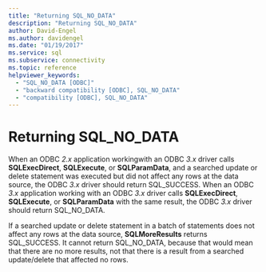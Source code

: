 ```yaml
---
title: "Returning SQL_NO_DATA"
description: "Returning SQL_NO_DATA"
author: David-Engel
ms.author: davidengel
ms.date: "01/19/2017"
ms.service: sql
ms.subservice: connectivity
ms.topic: reference
helpviewer_keywords:
  - "SQL_NO_DATA [ODBC]"
  - "backward compatibility [ODBC], SQL_NO_DATA"
  - "compatibility [ODBC], SQL_NO_DATA"
---
```

# Returning SQL_NO_DATA
When an ODBC *2.x* application workingwith an ODBC *3.x* driver calls **SQLExecDirect**, **SQLExecute**, or **SQLParamData**, and a searched update or delete statement was executed but did not affect any rows at the data source, the ODBC *3.x* driver should return SQL_SUCCESS. When an ODBC *3.x* application working with an ODBC *3.x* driver calls **SQLExecDirect**, **SQLExecute**, or **SQLParamData** with the same result, the ODBC *3.x* driver should return SQL_NO_DATA.  
  
 If a searched update or delete statement in a batch of statements does not affect any rows at the data source, **SQLMoreResults** returns SQL_SUCCESS. It cannot return SQL_NO_DATA, because that would mean that there are no more results, not that there is a result from a searched update/delete that affected no rows.
